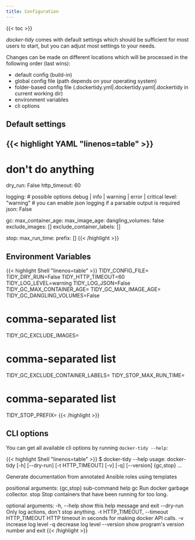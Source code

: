 ```yaml
---
title: Configuration
---
```


{{< toc >}}

*docker-tidy* comes with default settings which should be sufficient for most users to start, but you can adjust most settings to your needs.

Changes can be made on different locations which will be processed in the following order (last wins):

* default config (build-in)
* global config file (path depends on your operating system)
* folder-based config file (.dockertidy.yml|.dockertidy.yaml|.dockertidy in current working dir)
* environment variables
* cli options

## Default settings

<!-- markdownlint-disable -->
{{< highlight YAML "linenos=table" >}}
---
# don't do anything
dry_run: False
http_timeout: 60

logging:
    # possible options debug | info | warning | error | critical
    level: "warning"
    # you can enable json logging if a parsable output is required
    json: False

gc:
  max_container_age:
  max_image_age:
  dangling_volumes: false
  exclude_images: []
  exclude_container_labels: []

stop:
  max_run_time:
  prefix: []
{{< /highlight >}}
<!-- markdownlint-enable -->

## Environment Variables

<!-- markdownlint-disable -->
{{< highlight Shell "linenos=table" >}}
TIDY_CONFIG_FILE=
TIDY_DRY_RUN=False
TIDY_HTTP_TIMEOUT=60
TIDY_LOG_LEVEL=warning
TIDY_LOG_JSON=False
TIDY_GC_MAX_CONTAINER_AGE=
TIDY_GC_MAX_IMAGE_AGE=
TIDY_GC_DANGLING_VOLUMES=False
# comma-separated list
TIDY_GC_EXCLUDE_IMAGES=
# comma-separated list
TIDY_GC_EXCLUDE_CONTAINER_LABELS=
TIDY_STOP_MAX_RUN_TIME=
# comma-separated list
TIDY_STOP_PREFIX=
{{< /highlight >}}
<!-- markdownlint-enable -->

## CLI options

You can get all available cli options by running `docker-tidy --help`:

<!-- markdownlint-disable -->
{{< highlight Shell "linenos=table" >}}
$ docker-tidy --help
usage: docker-tidy [-h] [--dry-run] [-t HTTP_TIMEOUT] [-v] [-q] [--version]
                   {gc,stop} ...

Generate documentation from annotated Ansible roles using templates

positional arguments:
  {gc,stop}             sub-command help
    gc                  Run docker garbage collector.
    stop                Stop containers that have been running for too long.

optional arguments:
  -h, --help            show this help message and exit
  --dry-run             Only log actions, don't stop anything.
  -t HTTP_TIMEOUT, --timeout HTTP_TIMEOUT
                        HTTP timeout in seconds for making docker API calls.
  -v                    increase log level
  -q                    decrease log level
  --version             show program's version number and exit
{{< /highlight >}}
<!-- markdownlint-enable -->
